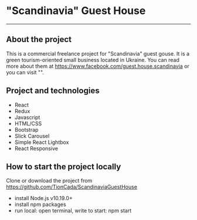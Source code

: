 # "Scandinavia" Guest House

---

## About the project

This is a commercial freelance project for "Scandinavia" guest gouse. It is a green tourism-oriented small business located in Ukraine. You can read more about them at https://www.facebook.com/guest.house.scandinavia or you can visit "".

## Project and technologies

- React
- Redux
- Javascript
- HTML/CSS
- Bootstrap
- Slick Carousel
- Simple React Lightbox
- React Responsive

## How to start the project locally

Clone or download the project from https://github.com/TionCada/ScandinaviaGuestHouse

- install Node.js v10.19.0+
- install npm packages
- run local: open terminal, write to start: npm start
